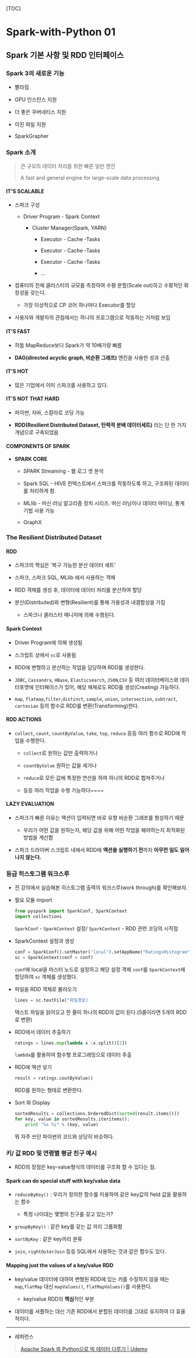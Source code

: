 [TOC]

# Spark-with-Python 01

## Spark 기본 사항 및 RDD 인터페이스

### Spark 3의 새로운 기능

- 빨라짐

- GPU 인스턴스 지원

- 더 좋은 쿠버네티스 지원

- 이진 파일 지원

- SparkGrapher

### Spark 소개

> 큰 규모의 데이터 처리를 위한 빠른 일반 엔진
> 
> A fast and general engine for large-scale data processing

#### IT'S SCALABLE

- 스파크 구성
  
  - Driver Program - Spark Context
    
    - Cluster Manager(Spark, YARN)
      
      - Executor - Cache -Tasks
      
      - Executor - Cache -Tasks
      
      - Executor - Cache -Tasks
      
      - ...

- 컴퓨터의 전체 클러스터의 규모를 측정하여 수평 분할(Scale out)하고 수평적인 확장성을 갖는다.
  
  - 가장 이상적으로 CP 코어 하나마다 Executor를 할당

- 사용자와 개발자의 관점에서는 하나의 프로그램으로 작동하는 거처럼 보임

#### IT'S FAST

- 하둡 MapReduce보다 Spark가 약 10배가량 빠름

- **DAG(directed acyclic graph, 비순환 그래프)** 엔진을 사용한 성과 산출

#### IT'S HOT

- 많은 기업에서 이미 스파크를 사용하고 있다.

#### IT'S NOT THAT HARD

- 파이썬, 자바, 스칼라로 코딩 가능

- **RDD(Resilient Distributed Dataset, 탄력적 분배 데이터세트)** 라는 단 한 가지 개념으로 구축되었음

#### COMPONENTS OF SPARK

- **SPARK CORE**
  
  - SPARK Streaming - 웹 로그 셋 분석
  
  - Spark SQL - HIVE 컨텍스트에서 스파크를 작동하도록 하고, 구조화된 데이터를 처리하게 함.
  
  - MLlib - 머신 러닝 알고리즘 장치 시리즈. 머신 러닝이나 데이터 마이닝, 통계 기법 사용 가능
  
  - GraphX

### The Resilient Distributed Dataset

#### RDD

- 스파크의 핵심은 '복구 가능한 분산 데이터 세트'

- 스파크, 스파크 SQL, MLlib 에서 사용하는 객체

- RDD 객체를 생성 후, 데이터에 데이터 처리를 분산하여 할당

- 분산(Distributed)와 변형(Resilient)를 통해 가용성과 내결함성을 가짐
  
  - 스파크나 클러스터 매니저에 의해 수행된다.

#### Spark Context

- Driver Program에 의해 생성됨

- 스크립트 상에서 `sc`로 사용됨

- RDD에 변형하고 분산하는 작업을 담당하며 RDD를 생성한다.

- `JDBC`, `Cassandra`, `HBase`, `Elasticsearch`, `JSON`,`CSV` 등 여러 데이터베이스와 데이터포맷에 인터페이스가 있어, 해당 매체로도 RDD를 생성(Creating) 가능하다.

- `map`, `flatmap`,`filter`,`distinct`, `sample`, `union`, `intersection`, `subtract`, `cartesian` 등의 함수로 RDD를 변환(Transforming)한다.

#### RDD ACTIONS

- `collect`, `count`, `countByValue`, `take`, `top`, `reduce` 등등 여러 함수로 RDD에 작업을 수행한다.
  
  - `collect`로 원하는 값만 출력하거나
  
  - `countByValue` 원하는 값을 세거나
  
  - `reduce`로 모든 값에 특정한 연산을 하여 하나의 RDD로 합쳐주거나
  
  - 등등 여러 작업을 수행 가능하다~~~~

#### LAZY EVALUATION

- 스파크가 빠른 이유는 액션이 입력되면 바로 유향 비순환 그래프를 형성하기 때문
  
  - 우리가 어떤 값을 원하는지, 해당 값을 위해 어떤 작업을 해야하는지 최적화된 방법을 계산함

- 스파크 드라이버 스크립트 내에서 RDD에 **액션을 실행하기 전**까지 **아무런 일도 일어나지 않는다.**

### 등급 히스토그램 워크스루

- 전 강의에서 실습해본 히스토그램 출력의 워크스루(work through)를 확인해보자.

- 필요 모듈 import 
  
  ```python
  from pyspark import SparkConf, SparkContext
  import collections
  ```
  
  `SparkConf` - `SparkContext` 설정/ `SparkContext` - RDD 관련 코딩의 시작점

- SparkContext 설정과 생성
  
  ```python
  conf = SparkConf().setMaster("local").setAppName("RatingsHistogram")
  sc = SparkContext(conf = conf)
  ```
  
  `conf`에 local을 마스터 노드로 설정하고 해당 설정 객체 `conf`를 `SparkContext`에 할당하여 `sc` 객체를 생성했다.

- 파일을 RDD 객체로 불러오기
  
  ```python
  lines = sc.textFile("파일경로)
  ```
  
  텍스트 파일을 읽어오고 한 줄이 하나의 RDD의 값이 된다.(5줄이라면 5개의 RDD로 변환)

- RDD에서 데이터 추출하기
  
  ```python
  ratings = lines.map(lambda x :x.split()[2])
  ```
  
  `lambda`를 활용하여 함수형 프로그래밍으로 데이터 추출

- RDD에 액션 넣기
  
  ```python
  result = ratings.coutByValue()
  ```
  
  RDD를 원하는 형태로 변환한다.

- Sort 와 Display
  
  ```python
  sortedResults = collections.OrderedDict(sorted(result.items()))
  for key, value in sortedResults.iteritems();
      print "%s %i" % (key, value)
  ```
  
  뭐 자주 쓰던 파이썬의 코드와 상당히 비슷하다.

### 키/ 값 RDD 및 연령별 평균 친구 예시

- RDD의 장점은 key-value형식의 데이터를 구조화 할 수 있다는 점.

#### Spark can do special stuff with key/value data

- `reduceByKey()` : 우리가 정의한 함수를 이용하여 같은 key값의 field 값을 활용하는 함수
  
  - 특정 나이대는 몇명의 친구를 갖고 있는가?

- `groupByKey()` : 같은 key를 갖는 값 끼리 그룹화함

- `sortByKey` : 같은 key끼리 분류

- `join`, `rightOuterJoin` 등등 SQL에서 사용하는 것과 같은 함수도 있다.

#### Mapping just the values of a key/value RDD

- key/value 데이터에 대하여 변형된 RDD에 있는 키를 수정하지 않을 때는 `map`,`flatMap` 대신 `mapValues()`, `flatMapValues()`를 사용한다.
  
  - key/value RDD의 **핵심**적인 부분

- 데이터를 셔플하는 대신 기존 RDD에서 분할된 데이터를 그대로 유지하여 더 효율적이다.

--- 

- 레퍼런스

> [Apache Spark 와 Python으로 빅 데이터 다루기 | Udemy](https://www.udemy.com/course/best-apache-spark-python/)
